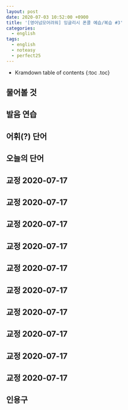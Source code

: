 ```yaml
---
layout: post
date: 2020-07-03 10:52:00 +0900
title: '[영어넘모어려워] 잉글리시 폰콜 예습/복습 #3'
categories:
  - english
tags:
  - english
  - noteasy
  - perfect25
---
```


* Kramdown table of contents
{:toc .toc}

## 물어볼 것

## 발음 연습

## 어휘(?) 단어

## 오늘의 단어

## 교정 2020-07-17
## 교정 2020-07-17
## 교정 2020-07-17
## 교정 2020-07-17
## 교정 2020-07-17
## 교정 2020-07-17
## 교정 2020-07-17
## 교정 2020-07-17
## 교정 2020-07-17
## 교정 2020-07-17

## 인용구

